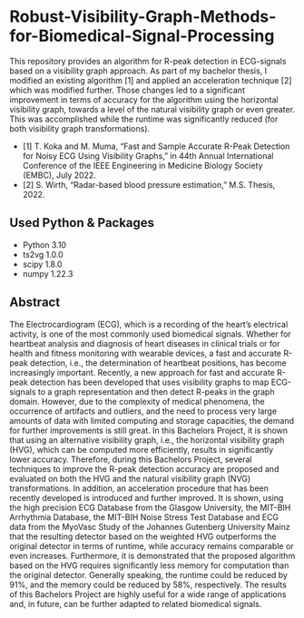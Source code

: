 # Robust-Visibility-Graph-Methods-for-Biomedical-Signal-Processing
This repository provides an algorithm for R-peak detection in ECG-signals based on a visibility graph approach.  As part of my bachelor thesis, I modified an existing algorithm [1] and applied an acceleration technique [2] which was modified further. Those changes led to a significant improvement in terms of accuracy for the algorithm using the horizontal visibility graph, towards a level of the natural visibility graph or even greater. This was accomplished while the runtime was significantly reduced (for both visibility graph transformations).

- [1] T. Koka and M. Muma, “Fast and Sample Accurate R-Peak Detection for Noisy ECG Using Visibility
Graphs,” in 44th Annual International Conference of the IEEE Engineering in Medicine Biology Society
(EMBC), July 2022.
- [2] S. Wirth, “Radar-based blood pressure estimation,” M.S. Thesis, 2022.

## Used Python & Packages
- Python 3.10
- ts2vg 1.0.0
- scipy 1.8.0
- numpy 1.22.3

## Abstract
The Electrocardiogram (ECG), which is a recording of the heart’s electrical activity, is one of the most commonly
used biomedical signals. Whether for heartbeat analysis and diagnosis of heart diseases in clinical trials or
for health and fitness monitoring with wearable devices, a fast and accurate R-peak detection, i.e., the
determination of heartbeat positions, has become increasingly important. Recently, a new approach for fast
and accurate R-peak detection has been developed that uses visibility graphs to map ECG-signals to a graph
representation and then detect R-peaks in the graph domain. However, due to the complexity of medical
phenomena, the occurrence of artifacts and outliers, and the need to process very large amounts of data
with limited computing and storage capacities, the demand for further improvements is still great. In this
Bachelors Project, it is shown that using an alternative visibility graph, i.e., the horizontal visibility graph
(HVG), which can be computed more efficiently, results in significantly lower accuracy. Therefore, during this
Bachelors Project, several techniques to improve the R-peak detection accuracy are proposed and evaluated on
both the HVG and the natural visibility graph (NVG) transformations. In addition, an acceleration procedure
that has been recently developed is introduced and further improved. It is shown, using the high precision
ECG Database from the Glasgow University, the MIT-BIH Arrhythmia Database, the MIT-BIH Noise Stress
Test Database and ECG data from the MyoVasc Study of the Johannes Gutenberg University Mainz that the
resulting detector based on the weighted HVG outperforms the original detector in terms of runtime, while
accuracy remains comparable or even increases. Furthermore, it is demonstrated that the proposed algorithm
based on the HVG requires significantly less memory for computation than the original detector. Generally
speaking, the runtime could be reduced by 91%, and the memory could be reduced by 58%, respectively. The
results of this Bachelors Project are highly useful for a wide range of applications and, in future, can be further
adapted to related biomedical signals.
